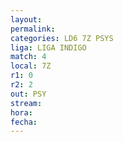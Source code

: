 ```yaml
---
layout: 
permalink: 
categories: LD6 7Z PSYS
liga: LIGA INDIGO
match: 4
local: 7Z
r1: 0
r2: 2
out: PSY
stream: 
hora: 
fecha:
---
```

